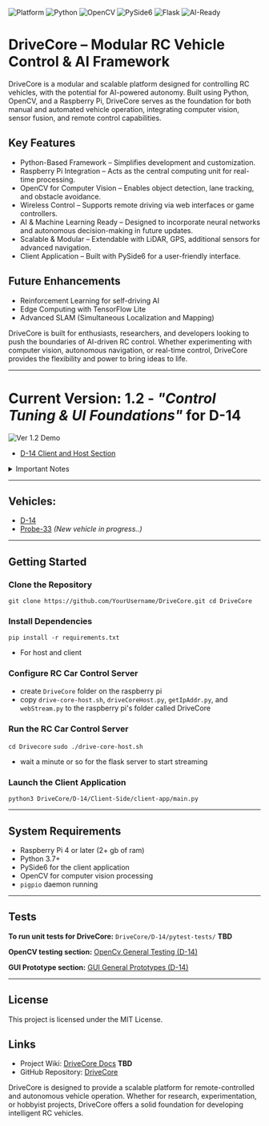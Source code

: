 ![Platform](https://img.shields.io/badge/Platform-Raspberry%20Pi-blue)
![Python](https://img.shields.io/badge/Python-3.7%2B-blue)
![OpenCV](https://img.shields.io/badge/OpenCV-Computer%20Vision-green)
![PySide6](https://img.shields.io/badge/GUI-PySide6-orange)
![Flask](https://img.shields.io/badge/Web-Flask-red)
![AI-Ready](https://img.shields.io/badge/AI-Ready-yellow)

# DriveCore – Modular RC Vehicle Control & AI Framework

DriveCore is a modular and scalable platform designed for controlling RC vehicles, with the potential for AI-powered autonomy. Built using Python, OpenCV, and a Raspberry Pi, DriveCore serves as the foundation for both manual and automated vehicle operation, integrating computer vision, sensor fusion, and remote control capabilities.

## Key Features

- Python-Based Framework – Simplifies development and customization.
- Raspberry Pi Integration – Acts as the central computing unit for real-time processing.
- OpenCV for Computer Vision – Enables object detection, lane tracking, and obstacle avoidance.
- Wireless Control – Supports remote driving via web interfaces or game controllers.
- AI & Machine Learning Ready – Designed to incorporate neural networks and autonomous decision-making in future updates.
- Scalable & Modular – Extendable with LiDAR, GPS, additional sensors for advanced navigation.
- Client Application – Built with PySide6 for a user-friendly interface.

## Future Enhancements

- Reinforcement Learning for self-driving AI
- Edge Computing with TensorFlow Lite
- Advanced SLAM (Simultaneous Localization and Mapping)

DriveCore is built for enthusiasts, researchers, and developers looking to push the boundaries of AI-driven RC control. Whether experimenting with computer vision, autonomous navigation, or real-time control, DriveCore provides the flexibility and power to bring ideas to life.

---

# Current Version: 1.2 - *"Control Tuning & UI Foundations"* for D-14

![Ver 1.2 Demo](D-14/Diagrams-Concepts/Ver-1-2/DemoV1-2.gif)

- [D-14 Client and Host Section](D-14/README.md)

<details>

<summary>Important Notes</summary>

- Many UI elements are functional, but they require backend functionality **(Ver 1.3)**

</details>

---

## Vehicles:

- [D-14](D-14/README.md)
- [Probe-33](Probe-33/README.md) *(New vehicle in progress..)*

---

## Getting Started

### Clone the Repository
`git clone https://github.com/YourUsername/DriveCore.git cd DriveCore`


### Install Dependencies
`pip install -r requirements.txt`
- For host and client


### Configure RC Car Control Server
- create `DriveCore` folder on the raspberry pi
- copy `drive-core-host.sh`, `driveCoreHost.py`, `getIpAddr.py`, and `webStream.py` to the raspberry pi's folder called DriveCore

### Run the RC Car Control Server
`cd Drivecore`
`sudo ./drive-core-host.sh`
- wait a minute or so for the flask server to start streaming

### Launch the Client Application
`python3 DriveCore/D-14/Client-Side/client-app/main.py`

---

## System Requirements

- Raspberry Pi 4 or later (2+ gb of ram)
- Python 3.7+
- PySide6 for the client application
- OpenCV for computer vision processing
- `pigpio` daemon running

---

## Tests

**To run unit tests for DriveCore:**
`DriveCore/D-14/pytest-tests/`  **TBD**

**OpenCV testing section:**
[OpenCv General Testing (D-14)](D-14/Client-Side/openCV-testing/README.md)

**GUI Prototype section:**
[GUI General Prototypes (D-14)](D-14/Client-Side/ui-prototypes/README.md)

---

## License

This project is licensed under the MIT License.

## Links

- Project Wiki: [DriveCore Docs](https://github.com/HalfasleepDev/DriveCore/wiki) **TBD**
- GitHub Repository: [DriveCore](https://github.com/HalfasleepDev/DriveCore)

DriveCore is designed to provide a scalable platform for remote-controlled and autonomous vehicle operation. Whether for research, experimentation, or hobbyist projects, DriveCore offers a solid foundation for developing intelligent RC vehicles.